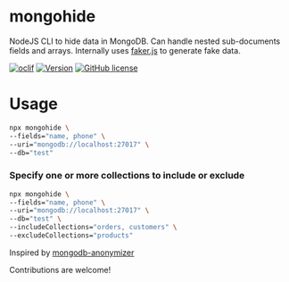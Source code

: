 mongohide
=================

NodeJS CLI to hide data in MongoDB. Can handle nested sub-documents fields and arrays. Internally uses [faker.js](https://fakerjs.dev/) to generate fake data.

[![oclif](https://img.shields.io/badge/cli-oclif-brightgreen.svg)](https://oclif.io)
[![Version](https://img.shields.io/npm/v/mongohide.svg)](https://npmjs.org/package/mongohide)
[![GitHub license](https://img.shields.io/github/license/oclif/hello-world)](https://github.com/oclif/hello-world/blob/main/LICENSE)

# Usage
<!-- usage -->
```bash
npx mongohide \
--fields="name, phone" \
--uri="mongodb://localhost:27017" \
--db="test" 
```

### Specify one or more collections to include or exclude
```bash
npx mongohide \
--fields="name, phone" \
--uri="mongodb://localhost:27017" \
--db="test" \
--includeCollections="orders, customers" \
--excludeCollections="products"
```

Inspired by [mongodb-anonymizer](https://www.npmjs.com/package/mongodb-anonymizer)

<!-- usagestop -->

Contributions are welcome!